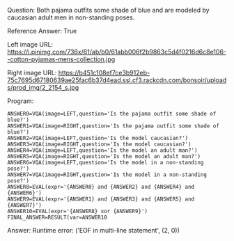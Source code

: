 Question: Both pajama outfits some shade of blue and are modeled by caucasian adult men in non-standing poses.

Reference Answer: True

Left image URL: https://i.pinimg.com/736x/61/ab/b0/61abb006f2b9863c5d4f0216d6c8e106--cotton-pyjamas-mens-collection.jpg

Right image URL: https://b451c108ef7ce3b912eb-75c7695d67180639ae25fac6b37d4ead.ssl.cf3.rackcdn.com/bonsoir/uploads/prod_img/2_2154_s.jpg

Program:

```
ANSWER0=VQA(image=LEFT,question='Is the pajama outfit some shade of blue?')
ANSWER1=VQA(image=RIGHT,question='Is the pajama outfit some shade of blue?')
ANSWER2=VQA(image=LEFT,question='Is the model caucasian?')
ANSWER3=VQA(image=RIGHT,question='Is the model caucasian?')
ANSWER4=VQA(image=LEFT,question='Is the model an adult man?')
ANSWER5=VQA(image=RIGHT,question='Is the model an adult man?')
ANSWER6=VQA(image=LEFT,question='Is the model in a non-standing pose?')
ANSWER7=VQA(image=RIGHT,question='Is the model in a non-standing pose?')
ANSWER8=EVAL(expr='{ANSWER0} and {ANSWER2} and {ANSWER4} and {ANSWER6}')
ANSWER9=EVAL(expr='{ANSWER1} and {ANSWER3} and {ANSWER5} and {ANSWER7}')
ANSWER10=EVAL(expr='{ANSWER8} xor {ANSWER9}')
FINAL_ANSWER=RESULT(var=ANSWER10
```
Answer: Runtime error: ('EOF in multi-line statement', (2, 0))

